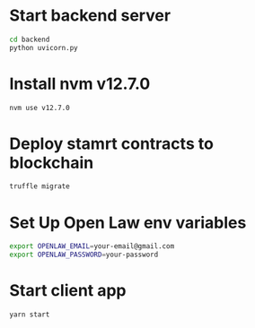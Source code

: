 # Start backend server
```bash
cd backend
python uvicorn.py
```

# Install nvm v12.7.0
```bash
nvm use v12.7.0
```

# Deploy stamrt contracts to blockchain
```bash
truffle migrate
```

# Set Up Open Law env variables
```bash
export OPENLAW_EMAIL=your-email@gmail.com 
export OPENLAW_PASSWORD=your-password 
```

# Start client app
```bash
yarn start
```
